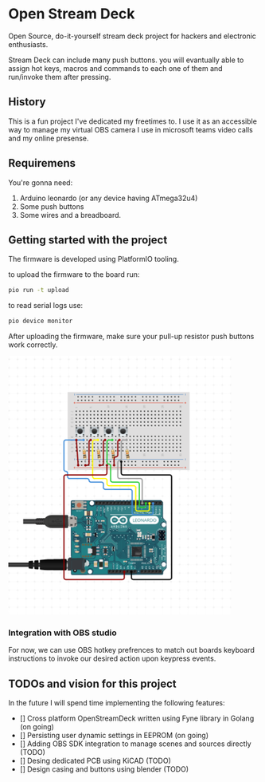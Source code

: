 # Open Stream Deck

Open Source, do-it-yourself stream deck project for hackers and electronic enthusiasts.

Stream Deck can include many push buttons. you will evantually able to assign hot keys, macros and commands to each one of them and run/invoke them after pressing.

## History

This is a fun project I've dedicated my freetimes to. I use it as an accessible way to manage my virtual OBS camera I use in microsoft teams video calls and my online presense.

## Requiremens

You're gonna need: 

1. Arduino leonardo (or any device having ATmega32u4)
2. Some push buttons
3. Some wires and a breadboard.

## Getting started with the project

The firmware is developed using PlatformIO tooling.

to upload the firmware to the board run:

```bash
pio run -t upload
```

to read serial logs use:
```bash
pio device monitor
```

After uploading the firmware, make sure your pull-up resistor push buttons work correctly.

![breadboard diagram for arduino lenardo and push buttons](./static/diagram.png)

### Integration with OBS studio

For now, we can use OBS hotkey prefrences to match out boards keyboard instructions to invoke our desired action upon keypress events.

## TODOs and vision for this project
In the future I will spend time implementing the following features:

- [] Cross platform OpenStreamDeck written using Fyne library in Golang (on going)
- [] Persisting user dynamic settings in EEPROM (on going)
- [] Adding OBS SDK integration to manage scenes and sources directly (TODO)
- [] Desing dedicated PCB using KiCAD (TODO)
- [] Design casing and buttons using blender (TODO)
